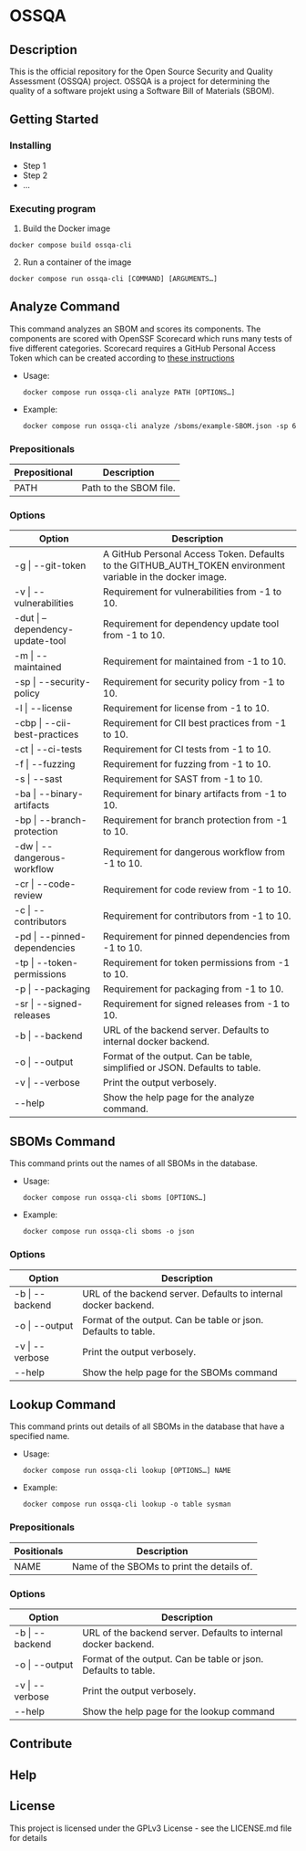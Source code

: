 # OSSQA

## Description

This is the official repository for the Open Source Security and Quality Assessment (OSSQA) project. 
OSSQA is a project for determining the quality of a software projekt using a Software Bill of Materials (SBOM).

## Getting Started

### Installing

* Step 1
* Step 2
* ...

### Executing program

1. Build the Docker image
```
docker compose build ossqa-cli
```

2. Run a container of the image
```
docker compose run ossqa-cli [COMMAND] [ARGUMENTS…]
```


## Analyze Command
This command analyzes an SBOM and scores its components. The components are scored with OpenSSF Scorecard which runs many tests of five different categories. Scorecard requires a GitHub Personal Access Token which can be created according to [these instructions](https://github.com/ossf/scorecard?tab=readme-ov-file#authentication)

* Usage:
  ```
  docker compose run ossqa-cli analyze PATH [OPTIONS…]
  ```
* Example:
  ```
  docker compose run ossqa-cli analyze /sboms/example-SBOM.json -sp 6
  ```

### Prepositionals
| Prepositional      | Description |
| ----------- | ----------- |
| PATH      | Path to the SBOM file.       |

### Options
| Option      | Description |
| ----------- | ----------- |
| -g \| --git-token      | A GitHub Personal Access Token. Defaults to the GITHUB_AUTH_TOKEN environment variable in the docker image.       |
| -v \| --vulnerabilities   | Requirement for vulnerabilities from -1 to 10.        |
| -dut \| –dependency-update-tool   | Requirement for dependency update tool from -1 to 10.        |
| -m \| --maintained   | Requirement for maintained from -1 to 10.        |
| -sp \| --security-policy   | Requirement for security policy from -1 to 10.        |
| -l \| --license   | Requirement for license from -1 to 10.        |
| -cbp \| --cii-best-practices   | Requirement for CII best practices from -1 to 10.        |
| -ct \| --ci-tests   | Requirement for CI tests from -1 to 10.        |
| -f \| --fuzzing   | Requirement for fuzzing from -1 to 10.        |
| -s \| --sast   | Requirement for SAST from -1 to 10.        |
| -ba \| --binary-artifacts   | Requirement for binary artifacts from -1 to 10.        |
| -bp \| --branch-protection   | Requirement for branch protection from -1 to 10.        |
| -dw \| --dangerous-workflow   | Requirement for dangerous workflow from -1 to 10.        |
| -cr \| --code-review   | Requirement for code review from -1 to 10.        |
| -c \| --contributors   | Requirement for contributors from -1 to 10.        |
| -pd \| --pinned-dependencies   | Requirement for pinned dependencies from -1 to 10.        |
| -tp \| --token-permissions   | Requirement for token permissions from -1 to 10.        |
| -p \| --packaging   | Requirement for packaging from -1 to 10.        |
| -sr \| --signed-releases   | Requirement for signed releases from -1 to 10.        |
| -b \| --backend   | URL of the backend server. Defaults to internal docker backend.        |
| -o \| --output   | Format of the output. Can be table, simplified or JSON. Defaults to table.        |
| -v \| --verbose   | Print the output verbosely.        |
| --help   | Show the help page for the analyze command.        |


## SBOMs Command
This command prints out the names of all SBOMs in the database.

* Usage:
  ```
  docker compose run ossqa-cli sboms [OPTIONS…]
  ```
* Example:
  ```
  docker compose run ossqa-cli sboms -o json
  ```

### Options
| Option      | Description |
| ----------- | ----------- |
| -b \| --backend   | URL of the backend server. Defaults to internal docker backend.        |
| -o \| --output   | Format of the output. Can be table or json. Defaults to table.        |
| -v \| --verbose   | Print the output verbosely.        |
| --help   | Show the help page for the SBOMs command        |


## Lookup Command
This command prints out details of all SBOMs in the database that have a specified name.

* Usage:
  ```
  docker compose run ossqa-cli lookup [OPTIONS…] NAME
  ```
* Example:
  ```
  docker compose run ossqa-cli lookup -o table sysman
  ```

### Prepositionals
| Positionals      | Description |
| ----------- | ----------- |
| NAME      | Name of the SBOMs to print the details of.       |

### Options
| Option      | Description |
| ----------- | ----------- |
| -b \| --backend   | URL of the backend server. Defaults to internal docker backend.        |
| -o \| --output   | Format of the output. Can be table or json. Defaults to table.        |
| -v \| --verbose   | Print the output verbosely.        |
| --help   | Show the help page for the lookup command        |

## Contribute

## Help

## License

This project is licensed under the GPLv3 License - see the LICENSE.md file for details
